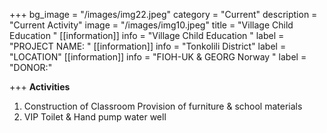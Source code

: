 +++
bg_image = "/images/img22.jpeg"
category = "Current"
description = "Current Activity"
image = "/images/img10.jpeg"
title = "Village Child Education "
[[information]]
info = "Village Child Education "
label = "PROJECT NAME: "
[[information]]
info = "Tonkolili District"
label = "LOCATION"
[[information]]
info = "FIOH-UK &  GEORG Norway "
label = "DONOR:"

+++
**Activities**

1. Construction of Classroom Provision of furniture & school materials
2. VIP Toilet & Hand pump water well